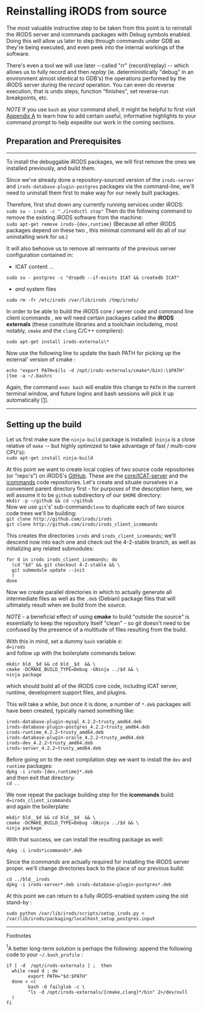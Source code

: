 # Reinstalling iRODS from source


The most valuable instructive step to be taken from this point is to reinstall the iRODS server and icommands packages with Debug symbols enabled. Doing this will allow us later to step through commands under GDB as they're being executed, and even peek into the internal workings of the software.

There's even a tool we will use later --called "rr" (record/replay) --  which allows us to fully record and then *replay*  (ie. deterministically "debug" in an environment almost identical to GDB's) the operations performed by the iRODS server during the *record* operation. You can even do reverse execution, that is undo steps, function "finishes", set reverse-run breakpoints, etc.

*NOTE*
If you use `bash` as your command shell, it might be helpful to first visit [Appendix A](./appendix.md#part-A) to learn how to add certain useful, informative highlights to your command prompt  to help expedite our work in the coming sections.

## Preparation and Prerequisites

---

To install the debuggable iRODS packages, we will first remove the ones we installed previously, and build them.

Since we've already done a repository-sourced version of the `irods-server` and `irods-database-plugin-postgres` packages via the command-line, we'll need to uninstall them first to make way for our newly built packages.

Therefore, first shut down any currently running services under iRODS:  
`sudo su - irods -c "./irodsctl stop"`
Then do the following command to remove the existing iRODS software from the machine:  
`sudo apt-get remove irods-{dev,runtime}`
(Because all other iRODS packages depend on these two , this minimal command will do all of our uninstalling work for us.)

It will also behoove us to remove all remnants of the previous server configuration contained in:  
- ICAT content ...  
```
sudo su - postgres -c "dropdb --if-exists ICAT && createdb ICAT"
```
- *and* system files  
```
sudo rm -fr /etc/irods /var/lib/irods /tmp/irods/
```

In order to be able to build the iRODS core / server code and command line client icommands , we will need certain packages called the **iRODS externals** (these constitute libraries and a toolchain includeing, most notably, `cmake` and the `clang` C/C++ compilers):
```
sudo apt-get install irods-externals\*
```
Now use the following line to update the bash PATH for picking up the external' version of cmake :
```
echo "export PATH=$(ls -d /opt/irods-externals/cmake*/bin):\$PATH" |tee -a ~/.bashrc
```
Again, the command `exec bash` will enable this change to `PATH` in the current terminal window, and future logins and bash sessions will pick it up automatically [\[1\]](#footnote1).

---

## Setting up the build

Let us first make sure the `ninja-build` package is installed: (`ninja` is a close relative of `make` -- but highly optimized to take advantage of fast / multi-core CPU's):  
`sudo apt-get install ninja-build`

At this point we want to create local copies of two source code repositories (or "repo's") on iRODS's [GitHub](http://github.com/irods). These are the [core/ICAT-server](http://github.com/irods/irods) and the [icommands](http://github.com/irods/irods_client_icommands) code repositories.  Let's create and situate ourselves in a convenient parent directory first - for purposes of the description here, we will assume it to be `github` subdirectory of our `$HOME` directory:  
  `mkdir -p ~/github && cd ~/github`  
Now we use `git`'s' sub-command`clone` to duplicate each of two source code trees we'll be building:  
  `git clone http://github.com/irods/irods`  
  `git clone http://github.com/irods/irods_client_icommands`  

This creates the directories `irods` and `irods_client_icommands`; we'll descend now into each  one and check out the 4-2-stable branch, as well as initializing any related submodules:
```
for d in irods irods_client_icommands; do
  (cd "$d" && git checkout 4-2-stable && \
  git submodule update --init
  )
done
```
Now we create parallel directories in which to actually generate all intermediate files as well as the `.deb` (Debian) package files that will ultimately result when we build from the source.

*NOTE* - a beneficial effect of using **cmake** to build "outside the source"  is essentially to keep the repository itself "clean" - so git doesn't need to be confused by the presence of a multitude of files resulting from the build.

With this in mind, set a dummy `bash` variable `d`:  
`d=irods`  
and follow up with the boilerplate commands below:
```
mkdir bld__$d && cd bld__$d  && \
cmake -DCMAKE_BUILD_TYPE=Debug -GNinja ../$d && \
ninja package  
```
which should build all of the iRODS core code, including ICAT server, runtime, development support files, and plugins.

This will take a while, but once it is done, a number  of `*.deb` packages will have been created, typically named something like:
```
irods-database-plugin-mysql_4.2.2~trusty_amd64.deb   
irods-database-plugin-postgres_4.2.2~trusty_amd64.deb  
irods-runtime_4.2.2~trusty_amd64.deb
irods-database-plugin-oracle_4.2.2~trusty_amd64.deb  
irods-dev_4.2.2~trusty_amd64.deb                       
irods-server_4.2.2~trusty_amd64.deb
```
Before going on to the next compilation  step we want to install the `dev` and `runtime` packages:  
`dpkg -i irods-{dev,runtime}*.deb`  
and then exit that directory:  
`cd ..`  

We now repeat the package building step for the **icommands** build:  
`d=irods_client_icommands`   
and again the boilerplate:
```
mkdir bld__$d && cd bld__$d  && \
cmake -DCMAKE_BUILD_TYPE=Debug -GNinja ../$d && \
ninja package  
```
With that success, we can install the resulting package as well:
```
dpkg -i irods*icommands*.deb
```

Since the *icommands* are actually required for installing the iRODS server proper.
we'll change directories back to the place of our previous build:
```
cd ../bld__irods
dpkg -i irods-server*.deb irods-database-plugin-postgres*.deb
```
At this point we can return to a fully iRODS-enabled system using the old stand-by :
```
sudo python /var/lib/irods/scripts/setup_irods.py < /var/lib/irods/packaging/localhost_setup_postgres.input
```

---
Footnotes


<A name="footnote1"><sup>1</sup></A>A better long-term solution is perhaps the following:  append the following code to your `~/.bash_profile` :
```
if [ -d  /opt/irods-externals ] ;  then
  while read d ; do
        export PATH="$d:$PATH"
  done < <(
        bash -O failglob -c \
        "ls -d /opt/irods-externals/{cmake,clang}*/bin" 2>/dev/null
  )
fi
```
